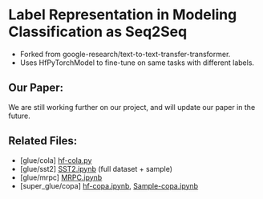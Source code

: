 # Label Representation in Modeling Classification as Seq2Seq

- Forked from google-research/text-to-text-transfer-transformer.
- Uses HfPyTorchModel to fine-tune on same tasks with different labels.

## Our Paper: 
We are still working further on our project, and will update our paper in the future.


## Related Files:
- [glue/cola] [hf-cola.py](https://github.com/silvia0v0/Label-Representation-in-Modeling-Classification-as-Seq2Seq/blob/master/hf_cola.py)
- [glue/sst2] [SST2.ipynb](https://github.com/silvia0v0/Label-Representation-in-Modeling-Classification-as-Seq2Seq/blob/master/SST2.ipynb)  (full dataset + sample)
- [glue/mrpc] [MRPC.ipynb](https://github.com/silvia0v0/Label-Representation-in-Modeling-Classification-as-Seq2Seq/blob/master/MRPC.ipynb)
- [super_glue/copa] [hf-copa.ipynb](https://github.com/silvia0v0/Label-Representation-in-Modeling-Classification-as-Seq2Seq/blob/master/hf_copa.ipynb), [Sample-copa.ipynb](https://github.com/silvia0v0/Label-Representation-in-Modeling-Classification-as-Seq2Seq/blob/master/Sample-copa.ipynb)

